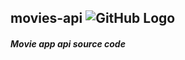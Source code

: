 ## **movies-api** ![GitHub Logo](https://travis-ci.com/DaliusDeveikis/movies-api.svg?branch=main)
##### Movie app api source code
